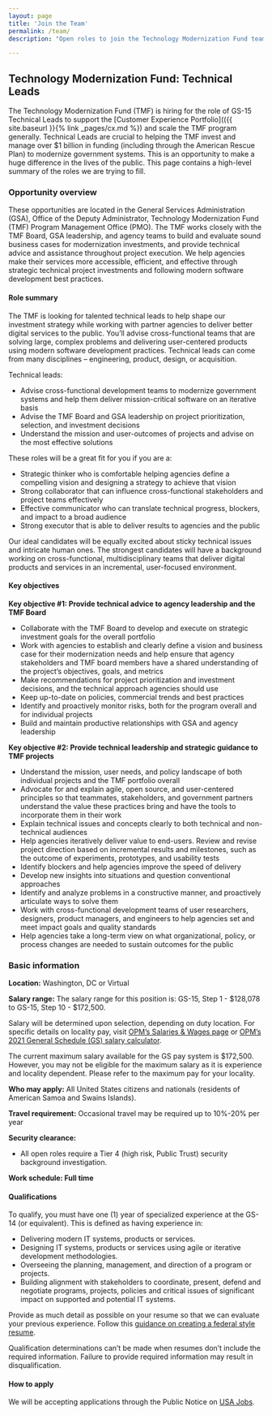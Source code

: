 ```yaml
---
layout: page
title: 'Join the Team'
permalink: /team/
description: "Open roles to join the Technology Modernization Fund team."

---
```


## Technology Modernization Fund: Technical Leads

The Technology Modernization Fund (TMF) is hiring for the role of GS-15 Technical Leads to support the [Customer Experience Portfolio](({{ site.baseurl }}{% link _pages/cx.md %}) and scale the TMF program generally. Technical Leads are crucial to helping the TMF invest and manage over $1 billion in funding (including through the American Rescue Plan) to modernize government systems. This is an opportunity to make a huge difference in the lives of the public. This page contains a high-level summary of the roles we are trying to fill. 

### Opportunity overview

These opportunities are located in the General Services Administration (GSA), Office of the Deputy Administrator, Technology Modernization Fund (TMF) Program Management Office (PMO). The TMF works closely with the TMF Board, GSA leadership, and agency teams to build and evaluate sound business cases for modernization investments, and provide technical advice and assistance throughout project execution. We help agencies make their services more accessible, efficient, and effective through strategic technical project investments and following modern software development best practices. 

#### Role summary

The TMF is looking for talented technical leads to help shape our investment strategy while working with partner agencies to deliver better digital services to the public. You’ll advise cross-functional teams that are solving large, complex problems and delivering user-centered products using modern software development practices. Technical leads can come from many disciplines – engineering, product, design, or acquisition. 

Technical leads:
- Advise cross-functional development teams to modernize government systems and help them deliver mission-critical software on an iterative basis
- Advise the TMF Board and GSA leadership on project prioritization, selection, and investment decisions
- Understand the mission and user-outcomes of projects and advise on the most effective solutions

These roles will be a great fit for you if you are a:
- Strategic thinker who is comfortable helping agencies define a compelling vision and designing a strategy to achieve that vision
- Strong collaborator that can influence cross-functional stakeholders and project teams effectively
- Effective communicator who can translate technical progress, blockers, and impact to a broad audience
- Strong executor that is able to deliver results to agencies and the public

Our ideal candidates will be equally excited about sticky technical issues and intricate human ones. The strongest candidates will have a background working on cross-functional, multidisciplinary teams that deliver digital products and services in an incremental, user-focused environment.

#### Key objectives

**Key objective #1: Provide technical advice to agency leadership and the TMF Board**
- Collaborate with the TMF Board to develop and execute on strategic investment goals for the overall portfolio
- Work with agencies to establish and clearly define a vision and business case for their modernization needs and help ensure that agency stakeholders and TMF board members have a shared understanding of the project’s objectives, goals, and metrics
- Make recommendations for project prioritization and investment decisions, and the technical approach agencies should use
- Keep up-to-date on policies, commercial trends and best practices
- Identify and proactively monitor risks, both for the program overall and for individual projects
- Build and maintain productive relationships with GSA and agency leadership

**Key objective #2: Provide technical leadership and strategic guidance to TMF projects**
- Understand the mission, user needs, and policy landscape of both  individual projects and the TMF portfolio overall
- Advocate for and explain agile, open source, and user-centered principles so that teammates, stakeholders, and government partners understand the value these practices bring and have the tools to incorporate them in their work
- Explain technical issues and concepts clearly to both technical and non-technical audiences
- Help agencies iteratively deliver value to end-users. Review and revise project direction based on incremental results and milestones, such as the outcome of experiments, prototypes, and usability tests
- Identify blockers and help agencies improve the speed of delivery
- Develop new insights into situations and question conventional approaches
- Identify and analyze problems in a constructive manner, and proactively articulate ways to solve them
- Work with cross-functional development teams of user researchers, designers, product managers, and engineers to help agencies set and meet impact goals and quality standards
- Help agencies take a long-term view on what organizational, policy, or process changes are needed to sustain outcomes for the public


### Basic information

**Location:** Washington, DC or Virtual

**Salary range:** The salary range for this position is: GS-15, Step 1 - $128,078 to GS-15, Step 10 - $172,500.

Salary will be determined upon selection, depending on duty location. For specific details on locality pay, visit [OPM’s Salaries & Wages page](https://www.opm.gov/policy-data-oversight/pay-leave/salaries-wages/) or [OPM’s 2021 General Schedule (GS) salary calculator](https://www.opm.gov/policy-data-oversight/pay-leave/salaries-wages/2021/general-schedule-gs-salary-calculator/).

The current maximum salary available for the GS pay system is $172,500. However, you may not be eligible for the maximum salary as it is experience and locality dependent. Please refer to the maximum pay for your locality.

**Who may apply:** All United States citizens and nationals (residents of American Samoa and Swains Islands).

**Travel requirement:** Occasional travel may be required up to 10%-20% per year

**Security clearance:** 
- All open roles require a Tier 4 (high risk, Public Trust) security background investigation.

**Work schedule: Full time**

#### Qualifications

To qualify, you must have one (1) year of specialized experience at the GS-14 (or equivalent). This is defined as having experience in:
- Delivering modern IT systems, products or services.
- Designing IT systems, products or services using agile or iterative development methodologies.
- Overseeing the planning, management, and direction of a program or projects.
- Building alignment with stakeholders to coordinate, present, defend and negotiate programs, projects, policies and critical issues of significant impact on supported and potential IT systems.

Provide as much detail as possible on your resume so that we can evaluate your previous experience. Follow this [guidance on creating a federal style resume](https://join.tts.gsa.gov/resume/).

Qualification determinations can’t be made when resumes don’t include the required information. Failure to provide required information may result in disqualification.


#### How to apply

We will be accepting applications through the Public Notice on [USA Jobs](https://www.usajobs.gov/job/660497500).
